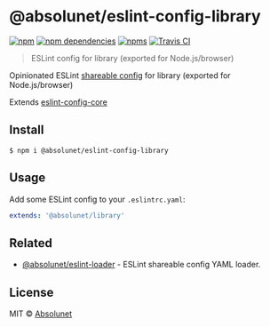 # @absolunet/eslint-config-library

[![npm](https://img.shields.io/npm/v/@absolunet/eslint-config-library.svg)](https://www.npmjs.com/package/@absolunet/eslint-config-library)
[![npm dependencies](https://david-dm.org/absolunet/eslint-config-library/status.svg)](https://david-dm.org/absolunet/eslint-config-library)
[![npms](https://badges.npms.io/%40absolunet%2Feslint-config-library.svg)](https://npms.io/search?q=%40absolunet%2Feslint-config-library)
[![Travis CI](https://api.travis-ci.org/absolunet/eslint-config-library.svg?branch=master)](https://travis-ci.org/absolunet/eslint-config-library/builds)

> ESLint config for library (exported for Node.js/browser)

Opinionated ESLint [shareable config](https://eslint.org/docs/developer-guide/shareable-configs.html) for library (exported for Node.js/browser)

Extends [eslint-config-core](https://github.com/absolunet/eslint-config-core)


## Install

```
$ npm i @absolunet/eslint-config-library
```


## Usage

Add some ESLint config to your `.eslintrc.yaml`:

```yaml
extends: '@absolunet/library'
```


## Related

- [@absolunet/eslint-loader](https://github.com/absolunet/node-eslint-loader) - ESLint shareable config YAML loader.


## License
MIT © [Absolunet](https://absolunet.com)
